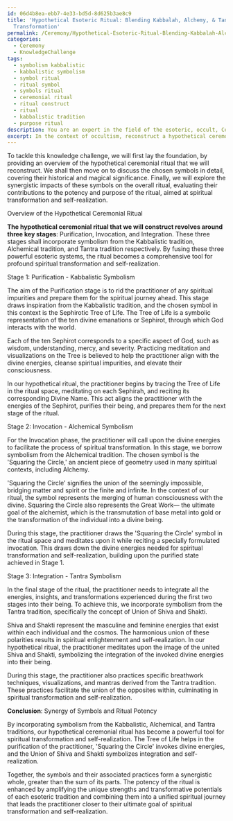 ```yaml
---
id: 06d4b8ea-ebb7-4e33-bd5d-8d625b3ae8c9
title: 'Hypothetical Esoteric Ritual: Blending Kabbalah, Alchemy, & Tantra for Spiritual
  Transformation'
permalink: /Ceremony/Hypothetical-Esoteric-Ritual-Blending-Kabbalah-Alchemy-Tantra-for-Spiritual-Transformation/
categories:
  - Ceremony
  - KnowledgeChallenge
tags:
  - symbolism kabbalistic
  - kabbalistic symbolism
  - symbol ritual
  - ritual symbol
  - symbols ritual
  - ceremonial ritual
  - ritual construct
  - ritual
  - kabbalistic tradition
  - purpose ritual
description: You are an expert in the field of the esoteric, occult, Ceremony and Education. You are a writer of tests, challenges, books and deep knowledge on Ceremony for initiates and students to gain deep insights and understanding from. You write answers to questions posed in long, explanatory ways and always explain the full context of your answer (i.e., related concepts, formulas, examples, or history), as well as the step-by-step thinking process you take to answer the challenges. Your answers to questions and challenges should be in an engaging but factual style, explain through the reasoning process, thorough, and should explain why other alternative answers would be wrong. Summarize the key themes, ideas, and conclusions at the end.
excerpt: In the context of occultism, reconstruct a hypothetical ceremonial ritual, incorporating symbolism from at least three distinct esoteric traditions, to achieve the objective of spiritual transformation and self-realization. Explain in detail the chosen symbols' historical and magical significance as well as their synergistic impact on the overall ritual's purpose and potency.
---
```

To tackle this knowledge challenge, we will first lay the foundation, by providing an overview of the hypothetical ceremonial ritual that we will reconstruct. We shall then move on to discuss the chosen symbols in detail, covering their historical and magical significance. Finally, we will explore the synergistic impacts of these symbols on the overall ritual, evaluating their contributions to the potency and purpose of the ritual, aimed at spiritual transformation and self-realization.

Overview of the Hypothetical Ceremonial Ritual

**The hypothetical ceremonial ritual that we will construct revolves around three key stages**: Purification, Invocation, and Integration. These three stages shall incorporate symbolism from the Kabbalistic tradition, Alchemical tradition, and Tantra tradition respectively. By fusing these three powerful esoteric systems, the ritual becomes a comprehensive tool for profound spiritual transformation and self-realization.

Stage 1: Purification - Kabbalistic Symbolism

The aim of the Purification stage is to rid the practitioner of any spiritual impurities and prepare them for the spiritual journey ahead. This stage draws inspiration from the Kabbalistic tradition, and the chosen symbol in this context is the Sephirotic Tree of Life. The Tree of Life is a symbolic representation of the ten divine emanations or Sephirot, through which God interacts with the world.

Each of the ten Sephirot corresponds to a specific aspect of God, such as wisdom, understanding, mercy, and severity. Practicing meditation and visualizations on the Tree is believed to help the practitioner align with the divine energies, cleanse spiritual impurities, and elevate their consciousness.

In our hypothetical ritual, the practitioner begins by tracing the Tree of Life in the ritual space, meditating on each Sephirah, and reciting its corresponding Divine Name. This act aligns the practitioner with the energies of the Sephirot, purifies their being, and prepares them for the next stage of the ritual.

Stage 2: Invocation - Alchemical Symbolism

For the Invocation phase, the practitioner will call upon the divine energies to facilitate the process of spiritual transformation. In this stage, we borrow symbolism from the Alchemical tradition. The chosen symbol is the 'Squaring the Circle,' an ancient piece of geometry used in many spiritual contexts, including Alchemy.

'Squaring the Circle' signifies the union of the seemingly impossible, bridging matter and spirit or the finite and infinite. In the context of our ritual, the symbol represents the merging of human consciousness with the divine. Squaring the Circle also represents the Great Work— the ultimate goal of the alchemist, which is the transmutation of base metal into gold or the transformation of the individual into a divine being.

During this stage, the practitioner draws the 'Squaring the Circle' symbol in the ritual space and meditates upon it while reciting a specially formulated invocation. This draws down the divine energies needed for spiritual transformation and self-realization, building upon the purified state achieved in Stage 1.

Stage 3: Integration - Tantra Symbolism

In the final stage of the ritual, the practitioner needs to integrate all the energies, insights, and transformations experienced during the first two stages into their being. To achieve this, we incorporate symbolism from the Tantra tradition, specifically the concept of Union of Shiva and Shakti.

Shiva and Shakti represent the masculine and feminine energies that exist within each individual and the cosmos. The harmonious union of these polarities results in spiritual enlightenment and self-realization. In our hypothetical ritual, the practitioner meditates upon the image of the united Shiva and Shakti, symbolizing the integration of the invoked divine energies into their being.

During this stage, the practitioner also practices specific breathwork techniques, visualizations, and mantras derived from the Tantra tradition. These practices facilitate the union of the opposites within, culminating in spiritual transformation and self-realization.

**Conclusion**: Synergy of Symbols and Ritual Potency

By incorporating symbolism from the Kabbalistic, Alchemical, and Tantra traditions, our hypothetical ceremonial ritual has become a powerful tool for spiritual transformation and self-realization. The Tree of Life helps in the purification of the practitioner, 'Squaring the Circle' invokes divine energies, and the Union of Shiva and Shakti symbolizes integration and self-realization.

Together, the symbols and their associated practices form a synergistic whole, greater than the sum of its parts. The potency of the ritual is enhanced by amplifying the unique strengths and transformative potentials of each esoteric tradition and combining them into a unified spiritual journey that leads the practitioner closer to their ultimate goal of spiritual transformation and self-realization.
